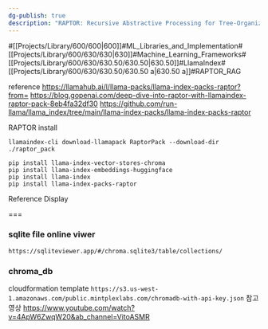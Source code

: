 ```yaml
---
dg-publish: true
description: "RAPTOR: Recursive Abstractive Processing for Tree-Organized Retrieval is an article that implements a great model of how to use RAGs. The method itself abstracts clusters in a tree-like fashion to provide a summary. So level 0 is the raw level, close to the original, and each level provides an abstracted level of the clusters."
---
```

#[[Projects/Library/600/600\|600]]#ML_Libraries_and_Implementation#[[Projects/Library/600/630/630\|630]]#Machine_Learning_Frameworks#[[Projects/Library/600/630/630.50/630.50\|630.50]]#LlamaIndex#[[Projects/Library/600/630/630.50/630.50 a\|630.50 a]]#RAPTOR_RAG


reference
https://llamahub.ai/l/llama-packs/llama-index-packs-raptor?from=
https://blog.gopenai.com/deep-dive-into-raptor-with-llamaindex-raptor-pack-8eb4fa32df30
https://github.com/run-llama/llama_index/tree/main/llama-index-packs/llama-index-packs-raptor

RAPTOR install
```
llamaindex-cli download-llamapack RaptorPack --download-dir ./raptor_pack

pip install llama-index-vector-stores-chroma
pip install llama-index-embeddings-huggingface
pip install llama-index
pip install llama-index-packs-raptor
```

Reference Display





===
### sqlite file online viwer
`https://sqliteviewer.app/#/chroma.sqlite3/table/collections/`

### chroma_db
cloudformation template
`https://s3.us-west-1.amazonaws.com/public.mintplexlabs.com/chromadb-with-api-key.json`
참고영상
https://www.youtube.com/watch?v=4ApW6ZwqW20&ab_channel=VitoASMR
